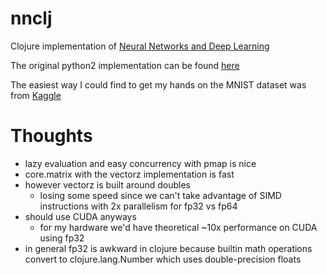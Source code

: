 # nnclj
Clojure implementation of [Neural Networks and Deep Learning](http://neuralnetworksanddeeplearning.com)

The original python2 implementation can be found [here](https://github.com/mnielsen/neural-networks-and-deep-learning)

The easiest way I could find to get my hands on the MNIST dataset was from [Kaggle](https://www.kaggle.com/datasets/oddrationale/mnist-in-csv)

# Thoughts
- lazy evaluation and easy concurrency with pmap is nice
- core.matrix with the vectorz implementation is fast
- however vectorz is built around doubles
  - losing some speed since we can't take advantage of SIMD instructions with 2x parallelism for fp32 vs fp64
- should use CUDA anyways 
  - for my hardware we'd have theoretical ~10x performance on CUDA using fp32
- in general fp32 is awkward in clojure because builtin math operations convert to clojure.lang.Number which uses double-precision floats
